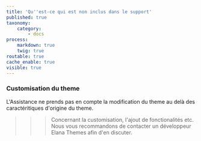 ```yaml
---
title: 'Qu''est-ce qui est non inclus dans le support'
published: true
taxonomy:
    category:
        - docs
process:
    markdown: true
    twig: true
routable: true
cache_enable: true
visible: true
---
```


### Customisation du theme

L'Assistance ne prends pas en compte la modification du theme au delà des caractéritiques d'origine du theme. 

>>>  Concernant la customisation, l'ajout de fonctionalités etc. Nous vous recommandons de contacter un développeur Elana Themes afin d'en discuter.
